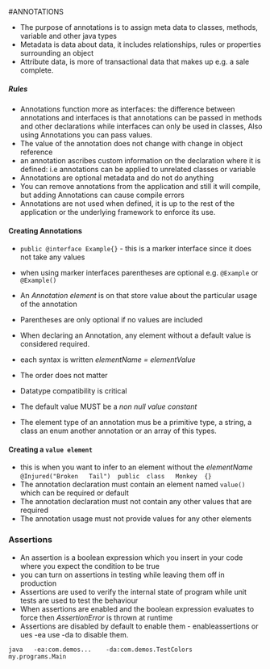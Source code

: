 #ANNOTATIONS

* The purpose of annotations is to assign meta data to classes, methods, variable and other java types
* Metadata is data about data, it includes relationships, rules or properties surrounding an object
* Attribute data, is more of transactional data that makes up e.g. a sale complete.

##### Rules

* Annotations function more as interfaces: the difference between annotations and interfaces is that annotations can be passed in methods and other declarations while interfaces can only be used in classes, Also using Annotations you can pass values.
* The value of the annotation does not change with change in object reference
* an annotation ascribes custom information on the declaration where it is defined: i.e annotations can be applied to unrelated classes or variable
* Annotations are optional metadata and do not do anything
* You can remove annotations from the application and still it will compile, but adding Annotations can cause compile errors
* Annotations are not used when defined, it is up to the rest of the application or the underlying framework to enforce its use.


#### Creating Annotations

* `public @interface Example{}` - this is a marker interface since it does not take any values
* when using marker interfaces parentheses are optional e.g. `@Example` or `@Example()`

* An _Annotation element_ is on that store value about the particular usage of the annotation
* Parentheses are only optional if no values are included
* When declaring an Annotation, any element without a default value is considered required.
* each syntax is written _elementName = elementValue_
* The order does not matter
* Datatype compatibility is critical
* The default value MUST be a _non null value_  _constant_

* The element type of an annotation mus be a primitive type, a string, a class an enum another annotation or an array of this types.

#### Creating a `value element`
* this is when you want to infer to an element without the _elementName_  
`@Injured("Broken	Tail")	public	class	Monkey	{}`
* The annotation declaration must contain an element named `value() `which can be required or default
* The annotation declaration must not contain any other values that are required
* The annotation usage must not provide values for any other elements

### Assertions

* An assertion is a boolean expression which you insert in your code where you expect the condition to be true
* you can turn on assertions in testing while leaving them off in production
* Assertions are used to verify the internal state of program while unit tests are used to test the behaviour
* When assertions are enabled and the boolean expression evaluates to force then _AssertionError_ is thrown at runtime
* Assertions are disabled by default to enable them - enableassertions or ues -ea use -da to disable them.

`java	-ea:com.demos...	-da:com.demos.TestColors	my.programs.Main`